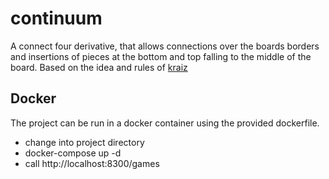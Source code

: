 # continuum

A connect four derivative, that allows connections over the boards borders and insertions of pieces at the bottom and top falling to the middle of the board.
Based on the idea and rules of [kraiz](https://github.com/kraiz)


## Docker

The project can be run in a docker container using the provided dockerfile.
- change into project directory
- docker-compose up -d
- call http://localhost:8300/games
